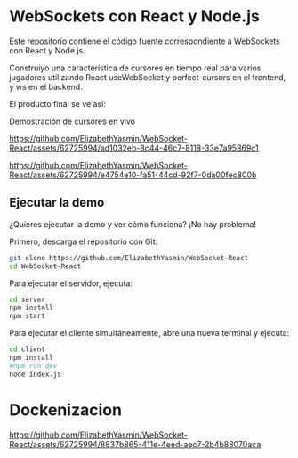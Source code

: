 # WebSockets con React y Node.js

Este repositorio contiene el código fuente correspondiente a WebSockets con React y Node.js.

Construiyo una característica de cursores en tiempo real para varios jugadores utilizando React useWebSocket y perfect-cursors en el frontend, y ws en el backend.

El producto final se ve así:

Demostración de cursores en vivo


<!--[![Ver Video](https://youtu.be/TPUOuFDaVUY?si=5alBwTBJ14yPm8cK/0.jpg)](https://youtu.be/TPUOuFDaVUY?si=5alBwTBJ14yPm8cK)

AQUI AGREGO POR ISSUES LOS VIDEOS-->

https://github.com/ElizabethYasmin/WebSocket-React/assets/62725994/ad1032eb-8c44-46c7-8118-33e7a95869c1

https://github.com/ElizabethYasmin/WebSocket-React/assets/62725994/e4754e10-fa51-44cd-92f7-0da00fec800b





## Ejecutar la demo

¿Quieres ejecutar la demo y ver cómo funciona? ¡No hay problema!

Primero, descarga el repositorio con Git:

```bash
git clone https://github.com/ElizabethYasmin/WebSocket-React
cd WebSocket-React
```

Para ejecutar el servidor, ejecuta:
```bash
cd server
npm install
npm start
```

Para ejecutar el cliente simultáneamente, abre una nueva terminal y ejecuta:

```bash
cd client
npm install
#npm run dev
node index.js
```

# Dockenizacion

https://github.com/ElizabethYasmin/WebSocket-React/assets/62725994/8837b865-411e-4eed-aec7-2b4b88070aca